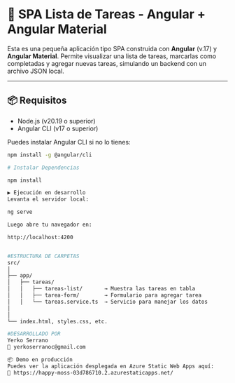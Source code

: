 # 📝 SPA Lista de Tareas - Angular + Angular Material

Esta es una pequeña aplicación tipo SPA construida con **Angular** (v.17) y **Angular Material**. Permite visualizar una lista de tareas, marcarlas como completadas y agregar nuevas tareas, simulando un backend con un archivo JSON local.

---

## 📦 Requisitos

- Node.js (v20.19 o superior)
- Angular CLI (v17 o superior)

Puedes instalar Angular CLI si no lo tienes:

```bash
npm install -g @angular/cli

# Instalar Dependencias

npm install

▶️ Ejecución en desarrollo
Levanta el servidor local:

ng serve

Luego abre tu navegador en:

http://localhost:4200


#ESTRUCTURA DE CARPETAS
src/
│
├── app/
│   ├── tareas/
│   │   ├── tareas-list/       → Muestra las tareas en tabla
│   │   ├── tarea-form/        → Formulario para agregar tarea
│   │   └── tareas.service.ts  → Servicio para manejar los datos
│
│
└── index.html, styles.css, etc.

#DESARROLLADO POR 
Yerko Serrano 
📧 yerkoserranoc@gmail.com

📦 Demo en producción
Puedes ver la aplicación desplegada en Azure Static Web Apps aquí:
🔗 https://happy-moss-03d786710.2.azurestaticapps.net/
